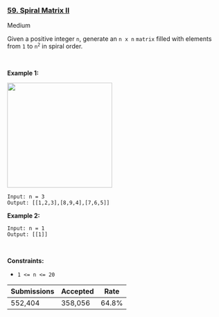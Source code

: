 ### [59. Spiral Matrix II](https://leetcode.com/problems/spiral-matrix-ii/)

Medium

Given a positive integer `` n ``, generate an `` n x n `` `` matrix `` filled with elements from `` 1 `` to <code>n<sup>2</sup></code> in spiral order.

 

__Example 1:__

<img alt="" src="https://assets.leetcode.com/uploads/2020/11/13/spiraln.jpg" style="width: 242px; height: 242px;"/>

```
Input: n = 3
Output: [[1,2,3],[8,9,4],[7,6,5]]
```

__Example 2:__

```
Input: n = 1
Output: [[1]]
```

 

__Constraints:__

*   `` 1 <= n <= 20 ``

| Submissions    | Accepted     | Rate   |
| -------------- | ------------ | ------ |
| 552,404 | 358,056 | 64.8% |